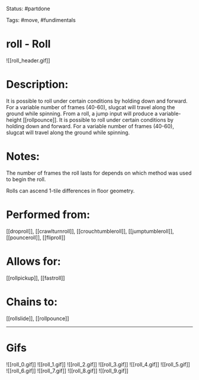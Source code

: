 Status: #partdone

Tags: #move, #fundimentals

# roll - Roll
![[roll_header.gif]]
# Description:
It is possible to roll under certain conditions by holding down and forward. For a variable number of frames (40-60), slugcat will travel along the ground while spinning. From a roll, a jump input will produce a variable-height [[rollpounce]].
It is possible to roll under certain conditions by holding down and forward. For a variable number of frames (40-60), slugcat will travel along the ground while spinning.

# Notes:
The number of frames the roll lasts for depends on which method was used to begin the roll.

Rolls can ascend 1-tile differences in floor geometry.

# Performed from:
[[droproll]], [[crawlturnroll]], [[crouchtumbleroll]], [[jumptumbleroll]], [[pounceroll]], [[fliproll]]

# Allows for:
[[rollpickup]], [[fastroll]]

# Chains to:
[[rollslide]], [[rollpounce]]

___
# Gifs
![[roll_0.gif]]
![[roll_1.gif]]
![[roll_2.gif]]
![[roll_3.gif]]
![[roll_4.gif]]
![[roll_5.gif]]
![[roll_6.gif]]
![[roll_7.gif]]
![[roll_8.gif]]
![[roll_9.gif]]